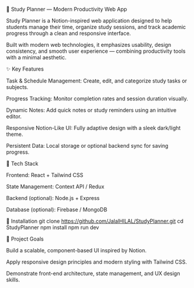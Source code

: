 🧠 Study Planner — Modern Productivity Web App

Study Planner is a Notion-inspired web application designed to help students manage their time, organize study sessions, and track academic progress through a clean and responsive interface.

Built with modern web technologies, it emphasizes usability, design consistency, and smooth user experience — combining productivity tools with a minimal aesthetic.

✨ Key Features

Task & Schedule Management: Create, edit, and categorize study tasks or subjects.

Progress Tracking: Monitor completion rates and session duration visually.

Dynamic Notes: Add quick notes or study reminders using an intuitive editor.

Responsive Notion-Like UI: Fully adaptive design with a sleek dark/light theme.

Persistent Data: Local storage or optional backend sync for saving progress.

🧩 Tech Stack

Frontend: React + Tailwind CSS

State Management: Context API / Redux

Backend (optional): Node.js + Express

Database (optional): Firebase / MongoDB

🚀 Installation
git clone https://github.com/JalalHILAL/StudyPlanner.git
cd StudyPlanner
npm install
npm run dev

🎯 Project Goals

Build a scalable, component-based UI inspired by Notion.

Apply responsive design principles and modern styling with Tailwind CSS.

Demonstrate front-end architecture, state management, and UX design skills.
